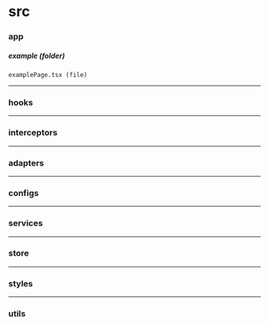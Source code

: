 # src
### app
##### example (folder)
    examplePage.tsx (file)
------------
### hooks
------------
### interceptors
------------
### adapters
------------
### configs
------------

### services
------------

### store
------------

### styles 
------------

### utils
